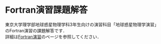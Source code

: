 # Fortran演習課題解答

東京大学理学部地球惑星物理学科3年生向けの演習科目「地球惑星物理学演習」のFortran演習の課題解答です．  
詳細は[Fortran演習](https://amanotk.github.io/fortran-resume-public/)のページを参照してください．

